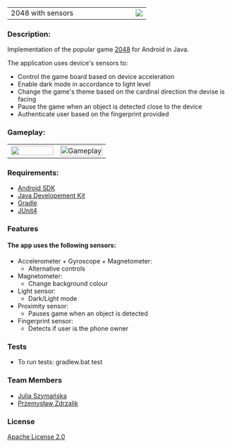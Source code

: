 <table cellpadding="0" cellspacing="0" border="0" align="center" width="900px">
 <tr>
 <td align="left" width="50%">
   2048 with sensors
  </td>
  <td align="right" width="50%">
   <a style="float:right;" href="https://play.google.com/store/apps/details?id=com.game.a2048_app">
           <img src="http://cust234.vereinsmeier.com/files/img/Grisu-NOe/google-play.png"/>
           </a>
   </td>
 </tr>
</table>

### Description:
Implementation of the popular game [2048](https://en.wikipedia.org/wiki/2048_(video_game)) for Android in Java. 

The application uses device's sensors to:
* Control the game board based on device acceleration
* Enable dark mode in accordance to light level
* Change the game's theme based on the cardinal direction the devise is facing
* Pause the game when an object is detected close to the device
* Authenticate user based on the fingerprint provided 


### Gameplay:
<table cellpadding="0" cellspacing="0" border="0" align="center" width="100%">
 <tr>
 <td width="50%">
  <img width="100%" src="https://github.com/JuliaSzymanska/Mobile_App/blob/master/.github/English/Fingerprint.jpg/">
 </td>
  <td width="50%">
    <img width="100%" src="https://github.com/JuliaSzymanska/Mobile_App/blob/master/.github/video/gameplay.gif" alt="Gameplay" />
  </td>
 </tr>
</table>



### Requirements:
* [Android SDK](https://developer.android.com/studio)
* [Java Developement Kit](https://www.oracle.com/pl/java/technologies/javase-downloads.html)
* [Gradle](https://gradle.org/)
* [JUnit4](https://junit.org/junit4/)

### Features
#### The app uses the following sensors:
* Accelerometer + Gyroscope + Magnetometer:
    * Alternative controls
* Magnetometer:
    * Change background colour
* Light sensor:
    * Dark/Light mode
* Proximity sensor:
    * Pauses game when an object is detected
* Fingerprint sensor:
    * Detects if user is the phone owner

### Tests

- To run tests: gradlew.bat test

### Team Members
* [Julia Szymańska](https://github.com/JuliaSzymanska)
* [Przemysław Zdrzalik](https://github.com/ZdrzalikPrzemyslaw)

### License

[Apache License 2.0](https://github.com/JuliaSzymanska/Mobile_App/blob/master/LICENSE)


